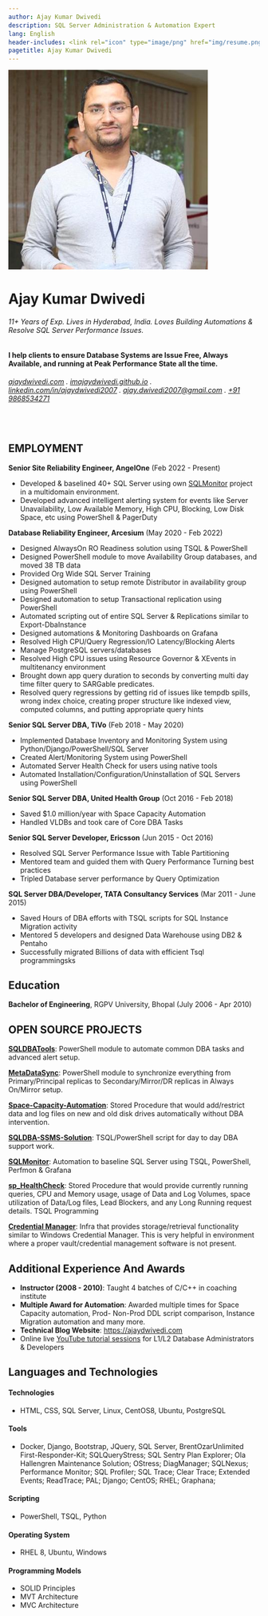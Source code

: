 ```yaml
---
author: Ajay Kumar Dwivedi
description: SQL Server Administration & Automation Expert
lang: English
header-includes: <link rel="icon" type="image/png" href="img/resume.png" />
pagetitle: Ajay Kumar Dwivedi
---
```


![](img/Ajay-Kumar-Dwivedi.jpeg)

Ajay Kumar Dwivedi
==================

###### 11+ Years of Exp. Lives in Hyderabad, India. Loves Building Automations & Resolve SQL Server Performance Issues.

#### I help clients to ensure Database Systems are Issue Free, Always Available, and running at Peak Performance State all the time.

###### [ajaydwivedi.com](https://ajaydwivedi.com) . [imajaydwivedi.github.io](https://imajaydwivedi.github.io/) . [linkedin.com/in/ajaydwivedi2007](https://www.linkedin.com/in/ajaydwivedi2007) . [ajay.dwivedi2007@gmail.com](mailto:ajay.dwivedi2007@gmail.com) . [+91 9868534271](tel:+919868534271)

<br>

## EMPLOYMENT
**Senior Site Reliability Engineer, AngelOne** (Feb 2022 - Present)

- Developed & baselined 40+ SQL Server using own [SQLMonitor](https://ajaydwivedi.com/github/sqlmonitor) project in a multidomain environment.
- Developed advanced intelligent alerting system for events like Server Unavailability, Low Available Memory, High CPU, Blocking, Low Disk Space, etc using PowerShell & PagerDuty

**Database Reliability Engineer, Arcesium** (May 2020 - Feb 2022)

- Designed AlwaysOn RO Readiness solution using TSQL & PowerShell
- Designed PowerShell module to move Availability Group databases, and moved 38 TB data
- Provided Org Wide SQL Server Training
- Designed automation to setup remote Distributor in availability group using PowerShell
- Designed automation to setup Transactional replication using PowerShell
- Automated scripting out of entire SQL Server & Replications similar to Export-DbaInstance
- Designed automations & Monitoring Dashboards on Grafana
- Resolved High CPU/Query Regression/IO Latency/Blocking Alerts
- Manage PostgreSQL servers/databases
- Resolved High CPU issues using Resource Governor & XEvents in multitenancy environment
- Brought down app query duration to seconds by converting multi day time filter query to SARGable predicates.
- Resolved query regressions by getting rid of issues like tempdb spills, wrong index choice, creating proper structure like indexed view, computed columns, and putting appropriate query hints


**Senior SQL Server DBA, TiVo** (Feb 2018 - May 2020)

- Implemented Database Inventory and Monitoring System using Python/Django/PowerShell/SQL Server
- Created Alert/Monitoring System using PowerShell
- Automated Server Health Check for users using native tools
- Automated Installation/Configuration/Uninstallation of SQL Servers using PowerShell


**Senior SQL Server DBA, United Health Group** (Oct 2016 - Feb 2018)

- Saved $1.0 million/year with Space Capacity Automation
- Handled VLDBs and took care of Core DBA Tasks


**Senior SQL Server Developer, Ericsson** (Jun 2015 - Oct 2016)

- Resolved SQL Server Performance Issue with Table Partitioning
- Mentored team and guided them with Query Performance Turning best practices 
- Tripled Database server performance by Query Optimization


**SQL Server DBA/Developer, TATA Consultancy Services** (Mar 2011 - June 2015)

- Saved Hours of DBA efforts with TSQL scripts for SQL Instance Migration activity 
- Mentored 5 developers and designed Data Warehouse using DB2 & Pentaho 
- Successfully migrated Billions of data with efficient Tsql programmingsks


## Education
**Bachelor of Engineering**, RGPV University, Bhopal (July 2006 - Apr 2010)

## OPEN SOURCE PROJECTS
**[SQLDBATools](https://github.com/imajaydwivedi/SQLDBATools)**: PowerShell module to automate common DBA tasks and advanced alert setup.

**[MetaDataSync](https://github.com/imajaydwivedi/MetaDataSync)**: PowerShell module to synchronize everything from Primary/Principal replicas to Secondary/Mirror/DR replicas in Always On/Mirror setup.

**[Space-Capacity-Automation](https://github.com/imajaydwivedi/Space-Capacity-Automation)**: Stored Procedure that would add/restrict data and log files on new and old disk drives automatically without DBA intervention.

**[SQLDBA-SSMS-Solution](https://github.com/imajaydwivedi/SQLDBA-SSMS-Solution)**: TSQL/PowerShell script for day to day DBA support work.

**[SQLMonitor](https://github.com/imajaydwivedi/SqlMonitor)**: Automation to baseline SQL Server using TSQL, PowerShell, Perfmon & Grafana

**[sp_HealthCheck](https://github.com/imajaydwivedi/SQLDBA-SSMS-Solution#3-sp_healthcheck)**: Stored Procedure that would provide currently running queries, CPU and Memory usage, usage of Data and Log Volumes, space utilization of Data/Log files, Lead Blockers, and any Long Running request details. TSQL Programming

**[Credential Manager](https://github.com/imajaydwivedi/SQLMonitor/tree/master/Credential-Manager)**: Infra that provides storage/retrieval functionality similar to Windows Credential Manager. This is very helpful in environment where a proper vault/credential management software is not present.

## Additional Experience And Awards

- **Instructor (2008 - 2010)**: Taught 4 batches of C/C++ in coaching institute
- **Multiple Award for Automation**: Awarded multiple times for Space Capacity automation, Prod- Non-Prod DDL script comparison, Instance Migration automation and many more.
- **Technical Blog Website**: https://ajaydwivedi.com
- Online live [YouTube tutorial sessions](https://www.youtube.com/user/modernpandit18) for L1/L2 Database Administrators & Developers

## Languages and Technologies

#### Technologies
- HTML, CSS, SQL Server, Linux, CentOS8, Ubuntu, PostgreSQL

#### Tools
- Docker, Django, Bootstrap, JQuery, SQL Server, BrentOzarUnlimited First-Responder-Kit; SQLQueryStress; SQL Sentry Plan Explorer; Ola Hallengren Maintenance Solution; OStress; DiagManager; SQLNexus; Performance Monitor; SQL Profiler; SQL Trace; Clear Trace; Extended Events; ReadTrace; PAL; Django; CentOS; RHEL; Graphana;

#### Scripting
- PowerShell, TSQL, Python

#### Operating System
- RHEL 8, Ubuntu, Windows

#### Programming Models
- SOLID Principles
- MVT Architecture
- MVC Architecture
